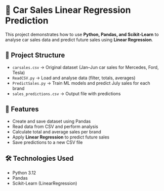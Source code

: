 # 🚗 Car Sales Linear Regression Prediction

This project demonstrates how to use **Python, Pandas, and Scikit-Learn** to analyse car sales data and predict future sales using **Linear Regression**.

## 📂 Project Structure
- `carsales.csv` → Original dataset (Jan–Jun car sales for Mercedes, Ford, Tesla)
- `ReadCSV.py` → Load and analyse data (filter, totals, averages)
- `PredictSales.py` → Train ML models and predict July sales for each brand
- `sales_predictions.csv` → Output file with predictions

## 🔑 Features
- Create and save dataset using Pandas
- Read data from CSV and perform analysis
- Calculate total and average sales per brand
- Apply **Linear Regression** to predict future sales
- Save predictions to a new CSV file

## 🛠️ Technologies Used
- Python 3.12
- Pandas
- Scikit-Learn (LinearRegression)

